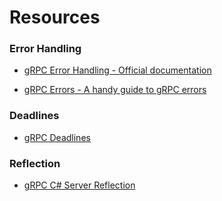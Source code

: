 # Resources

### Error Handling
* [gRPC Error Handling - Official documentation](https://grpc.io/docs/guides/error.html)
- [gRPC Errors - A handy guide to gRPC errors](https://avi.im/grpc-errors)

### Deadlines
* [gRPC Deadlines](https://grpc.io/blog/deadlines)

### Reflection
* [gRPC C# Server Reflection](https://github.com/grpc/grpc/blob/master/doc/csharp/server_reflection.m://github.com/grpc/grpc/blob/master/doc/csharp/server_reflection.md)
